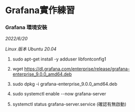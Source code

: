 # Grafana實作練習


### Grafana 環境安裝

*2022/6/20*

*Linux 版本 Ubuntu 20.04*

1.  sudo apt-get install -y adduser libfontconfig1

2.  wget https://dl.grafana.com/enterprise/release/grafana-enterprise_9.0.0_amd64.deb

3.  sudo dpkg -i grafana-enterprise_9.0.0_amd64.deb

4.  sudo systemctl enable --now grafana-server

5.  systemctl status grafana-server.service (確認有無啟動)
